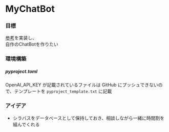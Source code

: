 # MyChatBot
### 目標
[参考](https://zenn.dev/ml_bear/books/d1f060a3f166a5/viewer/f11592)を実装し、<br>
自作のChatBotを作りたい

### 環境構築
##### pyproject.toml
OpenAI_API_KEY が記載されているファイルは GitHub にプッシュできないので、テンプレートを `pyproject_template.txt` に記載

### アイデア
- シラバスをデータベースとして保持しておき、相談しながら一緒に時間割を組んでくれる


